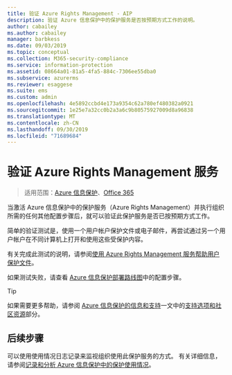 ```yaml
---
title: 验证 Azure Rights Management - AIP
description: 验证 Azure 信息保护中的保护服务是否按预期方式工作的说明。
author: cabailey
ms.author: cabailey
manager: barbkess
ms.date: 09/03/2019
ms.topic: conceptual
ms.collection: M365-security-compliance
ms.service: information-protection
ms.assetid: 08664a01-81a5-4fa5-884c-7306ee55dba0
ms.subservice: azurerms
ms.reviewer: esaggese
ms.suite: ems
ms.custom: admin
ms.openlocfilehash: 4e5892ccbd4e173a9354c62a780ef480382a0921
ms.sourcegitcommit: 1e25e7a32cc0b2a3a6c9b80575927009d8a96838
ms.translationtype: MT
ms.contentlocale: zh-CN
ms.lasthandoff: 09/30/2019
ms.locfileid: "71689684"
---
```

# <a name="verifying-the-azure-rights-management-service"></a>验证 Azure Rights Management 服务

>适用范围：[Azure 信息保护](https://azure.microsoft.com/pricing/details/information-protection)、[Office 365](https://download.microsoft.com/download/E/C/F/ECF42E71-4EC0-48FF-AA00-577AC14D5B5C/Azure_Information_Protection_licensing_datasheet_EN-US.pdf)

当激活 Azure 信息保护中的保护服务（Azure Rights Management）并执行组织所需的任何其他配置步骤后，就可以验证此保护服务是否已按预期方式工作。 

简单的验证测试是，使用一个用户帐户保护文件或电子邮件，再尝试通过另一个用户帐户在不同计算机上打开和使用这些受保护内容。

有关完成此测试的说明，请参阅[使用 Azure Rights Management 服务帮助用户保护文件](help-users.md)。

如果测试失败，请查看 [Azure 信息保护部署路线图](deployment-roadmap.md)中的配置步骤。

> [!TIP]
> 如果需要更多帮助，请参阅 [Azure 信息保护的信息和支持](information-support.md)一文中的[支持选项和社区资源](information-support.md#support-options-and-community-resources)部分。

## <a name="next-steps"></a>后续步骤

可以使用使用情况日志记录来监视组织使用此保护服务的方式。 有关详细信息，请参阅[记录和分析 Azure 信息保护中的保护使用情况](log-analyze-usage.md)。



